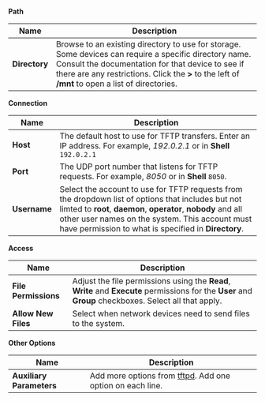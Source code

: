 ---
---

**Path**

| Name | Description |
|------|-------------|
| **Directory** | Browse to an existing directory to use for storage. Some devices can require a specific directory name. Consult the documentation for that device to see if there are any restrictions. Click the **>** to the left of **/mnt** to open a list of directories. |

**Connection**

| Name | Description |
|------|-------------|
| **Host** | The default host to use for TFTP transfers. Enter an IP address. For example, *192.0.2.1* or in **Shell** `192.0.2.1` |
| **Port** | The UDP port number that listens for TFTP requests. For example, *8050* or in **Shell** `8050`. |
| **Username** | Select the account to use for TFTP requests from the dropdown list of options that includes but not limted to **root**, **daemon**, **operator**, **nobody** and all other user names on the system. This account must have permission to what is specified in **Directory**. |

**Access**

| Name | Description |
|------|-------------|
| **File Permissions** | Adjust the file permissions using the **Read**, **Write** and **Execute** permissions for the **User** and **Group** checkboxes. Select all that apply. |
| **Allow New Files** | Select when network devices need to send files to the system. |

**Other Options**

| Name | Description |
|------|-------------|
| **Auxiliary Parameters** | Add more options from [tftpd](https://manpages.debian.org/bullseye/tftpd-hpa/tftpd.8.en.html). Add one option on each line. |